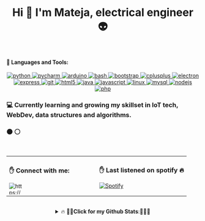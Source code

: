 <h1 align="center"> Hi 👋 I'm Mateja, electrical engineer 👽 </h1>
<br>
<!-- <p align="left">
   <img src= "https://github.com/mVujsic/mVujsic/blob/master/img/icon.png">
</p> --!>


<h4 align="left">📝 Languages and Tools:</h4>
<p align="center"><a href="https://www.python.org" target="_blank"> <img src="https://github.com/mVujsic/devicon/blob/master/icons/python/python-original.svg" alt="python" width="40" height="40"/> </a> <a href="" target="_blank"> <img src="https://github.com/mVujsic/devicon/blob/master/icons/pycharm/pycharm-original-wordmark.svg" alt="pycharm" width="40" height="40"/> </a>  <a href="https://www.arduino.cc/" target="_blank"> <img src="https://cdn.worldvectorlogo.com/logos/arduino-1.svg" alt="arduino" width="40" height="40"/> </a> <a href="https://www.gnu.org/software/bash/" target="_blank"> <img src="https://www.vectorlogo.zone/logos/gnu_bash/gnu_bash-icon.svg" alt="bash" width="40" height="40"/> </a> <a href="https://getbootstrap.com" target="_blank"> <img src="https://github.com/mVujsic/devicon/blob/master/icons/bootstrap/bootstrap-plain.svg" alt="bootstrap" width="40" height="40"/> </a> <a href="https://www.w3schools.com/cpp/" target="_blank"> <img src="https://github.com/mVujsic/devicon/blob/master/icons/c/c-plain.svg" alt="cplusplus" width="40" height="40"/> </a> <a href="https://www.electronjs.org" target="_blank"> <img src="https://github.com/mVujsic/devicon/blob/master/icons/electron/electron-original.svg" alt="electron" width="40" height="40"/> </a> <a href="https://expressjs.com" target="_blank"> <img src="https://github.com/mVujsic/devicon/blob/master/icons/express/express-original-wordmark.svg" alt="express" width="40" height="40"/> </a> <a href="https://git-scm.com/" target="_blank"> <img src="https://www.vectorlogo.zone/logos/git-scm/git-scm-icon.svg" alt="git" width="40" height="40"/> </a> <a href="https://www.w3.org/html/" target="_blank"> <img src="https://github.com/mVujsic/devicon/blob/master/icons/html5/html5-original.svg" alt="html5" width="40" height="40"/> </a> <a href="https://www.java.com" target="_blank"> <img src="https://github.com/mVujsic/devicon/blob/master/icons/java/java-original.svg" alt="java" width="40" height="40"/> </a> <a href="https://developer.mozilla.org/en-US/docs/Web/JavaScript" target="_blank"> <img src="https://github.com/mVujsic/devicon/blob/master/icons/javascript/javascript-plain.svg" alt="javascript" width="40" height="40"/> </a> <a href="https://www.linux.org/" target="_blank"> <img src="https://github.com/mVujsic/devicon/blob/master/icons/linux/linux-original.svg" alt="linux" width="40" height="40"/> </a> <a href="https://www.mysql.com/" target="_blank"> <img src="https://github.com/mVujsic/devicon/blob/master/icons/mysql/mysql-original-wordmark.svg" alt="mysql" width="40" height="40"/> </a> <a href="https://nodejs.org" target="_blank"> <img src="https://github.com/mVujsic/devicon/blob/master/icons/nodejs/nodejs-original.svg" alt="nodejs" width="40" height="40"/> </a> <a href="https://www.php.net" target="_blank"> <img src="https://github.com/mVujsic/devicon/blob/master/icons/php/php-plain.svg" alt="php" width="40" height="40"/> </a> </p>

### 💻 Currently learning and growing my skillset in IoT tech, WebDev, data structures and algorithms. 
###  :black_circle: :white_circle:  
<br>

<table width="100%"> 
  <tr>
  <td width="50%">
 <h3 align="left">✋  Connect with me:</h3>
 <p align="left">
<a href="https://fb.com/https://www.facebook.com/mateja.vujsic/" target="blank"><img align="left" src="https://cdn.jsdelivr.net/npm/simple-icons@3.0.1/icons/facebook.svg" alt="https://www.facebook.com/mateja.vujsic/" height="30" width="40" /></a>
</p>   
  </td>
  <td width="80%">

   ### ✋ Last listened on spotify 🔥
   
   [![Spotify](https://novatorem-git-master-mvujsic.vercel.app/api/spotify)](https://open.spotify.com/user/maxwell29)
  
  </td>
  </table>
<br>

<details>
   <summary align='center' >
      🔥 👊💯<b>Click for my Github Stats</b>:💯👊🔥 
   </summary>
<p align="left">
  <img style="margin-left:30px" src = "https://github-readme-stats.vercel.app/api?username=mVujsic&show_icons=true&theme=merco&hide_border=true&line_height=33">
  <img src = "https://github-readme-stats.vercel.app/api/top-langs/?username=mVujsic&hide=css&theme=merco&hide_border=true">
</p>
</details>
